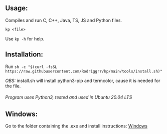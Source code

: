## Usage:

Compiles and run C, C++, Java, TS, JS and Python files.

```
kp <file>
```

Use ```kp -h``` for help.

## Installation:

Run `sh -c "$(curl -fsSL https://raw.githubusercontent.com/Rodriggrr/kp/main/tools/install.sh)"`

_OBS:_ install.sh will install python3-pip and termcolor, cause it is needed for the file.


###### Program uses Python3, tested and used in Ubuntu 20.04 LTS

## Windows:

Go to the folder containing the .exe and install instructions: [Windows](https://github.com/Rodriggrr/kp/tree/main/Windows)
